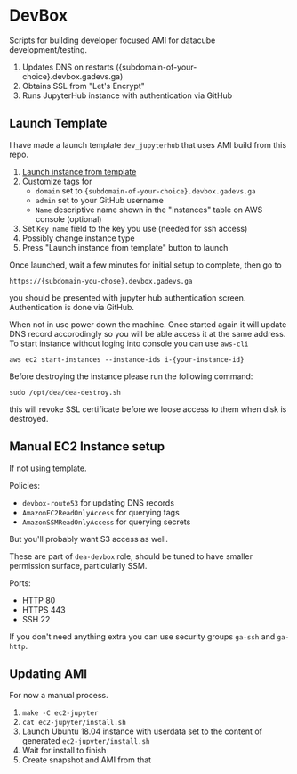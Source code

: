 # DevBox

Scripts for building developer focused AMI for datacube development/testing.

1. Updates DNS on restarts ({subdomain-of-your-choice}.devbox.gadevs.ga)
2. Obtains SSL from "Let's Encrypt"
3. Runs JupyterHub instance with authentication via GitHub

## Launch Template

I have made a launch template `dev_jupyterhub` that uses AMI build from this
repo.

1. [Launch instance from template](https://ap-southeast-2.console.aws.amazon.com/ec2/v2/home?region=ap-southeast-2#LaunchInstanceFromTemplate:launchTemplateId=lt-00d6c986fe2cec39a)
2. Customize tags for
   - `domain` set to `{subdomain-of-your-choice}.devbox.gadevs.ga`
   - `admin` set to your GitHub username
   - `Name` descriptive name shown in the "Instances" table on AWS console (optional)
3. Set `Key name` field to the key you use (needed for ssh access)
4. Possibly change instance type
5. Press "Launch instance from template" button to launch

Once launched, wait a few minutes for initial setup to complete, then go to 

```
https://{subdomain-you-chose}.devbox.gadevs.ga
```

you should be presented with jupyter hub authentication screen. Authentication is done via GitHub.

When not in use power down the machine. Once started again it will update DNS record accorodingly
so you will be able access it at the same address. To start instance without loging into console
you can use `aws-cli`

```
aws ec2 start-instances --instance-ids i-{your-instance-id}
```

Before destroying the instance please run the following command:

```
sudo /opt/dea/dea-destroy.sh
```

this will revoke SSL certificate before we loose access to them when disk is destroyed.


## Manual EC2 Instance setup

If not using template.

Policies:

- `devbox-route53` for updating DNS records
- `AmazonEC2ReadOnlyAccess` for querying tags
- `AmazonSSMReadOnlyAccess` for querying secrets

But you'll probably want S3 access as well.

These are part of `dea-devbox` role, should be tuned to have smaller permission
surface, particularly SSM.

Ports:

- HTTP 80
- HTTPS 443
- SSH 22

If you don't need anything extra you can use security groups `ga-ssh` and `ga-http`.


## Updating AMI

For now a manual process.

1. `make -C ec2-jupyter`
2. `cat ec2-jupyter/install.sh`
3. Launch Ubuntu 18.04 instance with userdata set to the content of generated `ec2-jupyter/install.sh`
4. Wait for install to finish
5. Create snapshot and AMI from that
